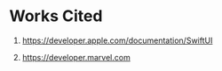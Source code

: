 # Works Cited

1. https://developer.apple.com/documentation/SwiftUI

2. https://developer.marvel.com